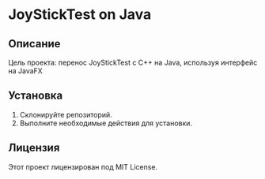 # JoyStickTest on Java

## Описание
Цель проекта: перенос JoyStickTest с C++ на Java, используя интерфейс на JavaFX

## Установка
1. Склонируйте репозиторий.
2. Выполните необходимые действия для установки.


## Лицензия
Этот проект лицензирован под MIT License.
